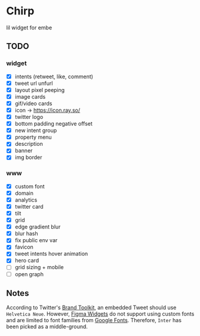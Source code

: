 # Chirp

lil widget for embe
## TODO
### widget

- [x] intents (retweet, like, comment)
- [x] tweet url unfurl
- [x] layout pixel peeping
- [x] image cards
- [x] gif/video cards
- [x] icon -> https://icon.ray.so/
- [x] twitter logo
- [x] bottom padding negative offset
- [x] new intent group
- [x] property menu
- [x] description
- [x] banner
- [x] img border

### www
- [x] custom font
- [x] domain
- [x] analytics
- [x] twitter card
- [x] tilt
- [x] grid
- [x] edge gradient blur
- [x] blur hash
- [x] fix public env var
- [x] favicon 
- [x] tweet intents hover animation
- [x] hero card
- [ ] grid sizing + mobile
- [ ] open graph

## Notes

According to Twitter's [Brand Toolkit](https://about.twitter.com/en/who-we-are/brand-toolkit), an embedded Tweet should use `Helvetica Neue`. However, [Figma Widgets](https://www.figma.com/widget-docs/api/component-Text#fontfamily) do not support using custom fonts and are limited to font families from [Google Fonts](https://fonts.google.com/about). Therefore, `Inter` has been picked as a middle-ground.